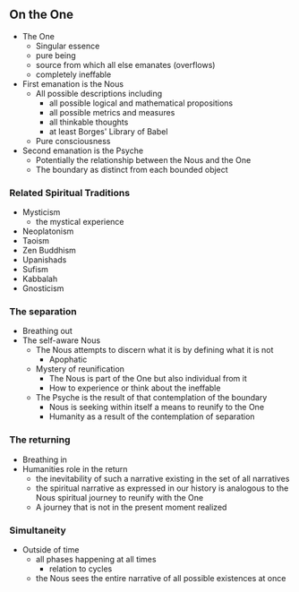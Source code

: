 ## On the One

- The One
    - Singular essence
    - pure being
    - source from which all else emanates (overflows)
    - completely ineffable
- First emanation is the Nous
    - All possible descriptions including 
        - all possible logical and mathematical propositions
        - all possible metrics and measures
        - all thinkable thoughts
        - at least Borges' Library of Babel
    - Pure consciousness
- Second emanation is the Psyche
    - Potentially the relationship between the Nous and the One
    - The boundary as distinct from each bounded object

### Related Spiritual Traditions

- Mysticism
    - the mystical experience
- Neoplatonism
- Taoism
- Zen Buddhism
- Upanishads
- Sufism
- Kabbalah
- Gnosticism

### The separation

- Breathing out
- The self-aware Nous
    - The Nous attempts to discern what it is by defining what it is not
        - Apophatic
    - Mystery of reunification
        - The Nous is part of the One but also individual from it
        - How to experience or think about the ineffable
    - The Psyche is the result of that contemplation of the boundary
        - Nous is seeking within itself a means to reunify to the One
        - Humanity as a result of the contemplation of separation

### The returning

- Breathing in
- Humanities role in the return
    - the inevitability of such a narrative existing in the set of all narratives
    - the spiritual narrative as expressed in our history is analogous to the Nous spiritual journey to reunify with the One
    - A journey that is not in the present moment realized

### Simultaneity

- Outside of time
    - all phases happening at all times
        - relation to cycles
    - the Nous sees the entire narrative of all possible existences at once
